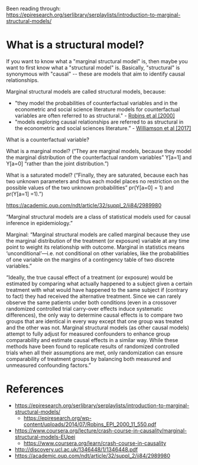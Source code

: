 Been reading through:  https://epiresearch.org/serlibrary/serplaylists/introduction-to-marginal-structural-models/

# What is a structural model?   
If you want to know what a "marginal structural model" is, then maybe you want to first know
what a "structural model" is.  Basically, "structural" is synonymous with "causal" -- these are models that
aim to identify causal relationships.

Marginal structural models are called structural models, because:
* "they model the probabilities of counterfactual variables and in the econometric and social science literature 
models for counterfactual variables are often referred to as structural." - [Robins et al [2000]](https://epiresearch.org/wp-content/uploads/2014/07/Robins_EPI_2000_11_550.pdf)
* "models exploring causal relationships are referred to as structural in the econometric and social sciences 
literature.” - [Williamson et al [2017]](https://academic.oup.com/ndt/article/32/suppl_2/ii84/2989980)


What is a counterfactual variable?

What is a marginal model?  (“They are marginal models, because they model the marginal distribution of the counterfactual random variables” Y[a=1] and Y[a=0] “rather than the joint distribution.”)

What is a saturated model?  (“Finally, they are saturated, because each has two unknown parameters and thus each model places no restriction on the possible values of the two unknown probabilities” pr(Y[a=0] = 1) and pr(Y[a=1] =1).”)


https://academic.oup.com/ndt/article/32/suppl_2/ii84/2989980

“Marginal structural models are a class of statistical models used for causal inference in epidemiology.”

Marginal:  “Marginal structural models are called marginal because they use the marginal distribution of the treatment (or exposure) variable at any time point to weight its relationship with outcome. Marginal in statistics means ‘unconditional’—i.e. not conditional on other variables, like the probabilities of one variable on the margins of a contingency table of two discrete variables.”


“Ideally, the true causal effect of a treatment (or exposure) would be estimated by comparing what actually happened to a subject given a certain treatment with what would have happened to the same subject if (contrary to fact) they had received the alternative treatment. Since we can rarely observe the same patients under both conditions (even in a crossover randomized controlled trial carry-over effects induce systematic differences), the only way to determine causal effects is to compare two groups that are identical in every way except that one group was treated and the other was not. Marginal structural models (as other causal models) attempt to fully adjust for measured confounders to enhance group comparability and estimate causal effects in a similar way. While these methods have been found to replicate results of randomized controlled trials when all their assumptions are met, only randomization can ensure comparability of treatment groups by balancing both measured and unmeasured confounding factors.”









# References
* https://epiresearch.org/serlibrary/serplaylists/introduction-to-marginal-structural-models/
  - https://epiresearch.org/wp-content/uploads/2014/07/Robins_EPI_2000_11_550.pdf
* https://www.coursera.org/lecture/crash-course-in-causality/marginal-structural-models-EUpei
  - https://www.coursera.org/learn/crash-course-in-causality
*	http://discovery.ucl.ac.uk/1346448/1/1346448.pdf
*	https://academic.oup.com/ndt/article/32/suppl_2/ii84/2989980

